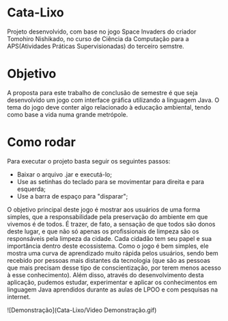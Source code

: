 # Cata-Lixo

Projeto desenvolvido, com base no jogo Space Invaders do criador Tomohiro Nishikado, no curso de Ciência da Computação para a APS(Atividades Práticas Supervisionadas) do terceiro semstre.

# Objetivo

A proposta para este trabalho de conclusão de semestre é que seja desenvolvido um jogo com interface gráfica utilizando a linguagem Java. O tema do jogo deve conter algo relacionado à educação ambiental, tendo como base a vida numa grande metrópole.

# Como rodar

Para executar o projeto basta seguir os seguintes passos:

- Baixar o arquivo .jar e executá-lo;
- Use as setinhas do teclado para se movimentar para direita e para esquerda;
- Use a barra de espaço para "disparar";

O objetivo principal deste jogo é mostrar aos usuários de uma forma simples, que a responsabilidade pela preservação do ambiente em que vivemos é de todos. É trazer, de fato, a sensação de que todos são donos deste lugar, e que não só apenas os profissionais de limpeza são os responsáveis pela limpeza da cidade.
Cada cidadão tem seu papel e sua importância dentro deste ecossistema.
Como o jogo é bem simples, ele mostra uma curva de aprendizado muito rápida pelos usuários, sendo bem recebido por pessoas mais distantes da tecnologia (que são as pessoas que mais precisam desse tipo de conscientização, por terem menos acesso à esse conhecimento).
Além disso, através do desenvolvimento desta aplicação, pudemos estudar, experimentar e aplicar os conhecimentos em linguagem Java aprendidos durante as aulas de LPOO e com pesquisas na internet.

![Demonstração](Cata-Lixo/Video Demonstração.gif)
